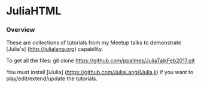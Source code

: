 JuliaHTML
=========

### Overview

These are collections of tutorials from my Meetup talks to demonstrate [Julia's] (http://julialang.org) capability. 

To get all the files: git clone https://github.com/ppalmes/JuliaTalkFeb2017.git

You must install [iJulia] (https://github.com/JuliaLang/IJulia.jl) if you want to play/edit/extend/update the tutorials.
